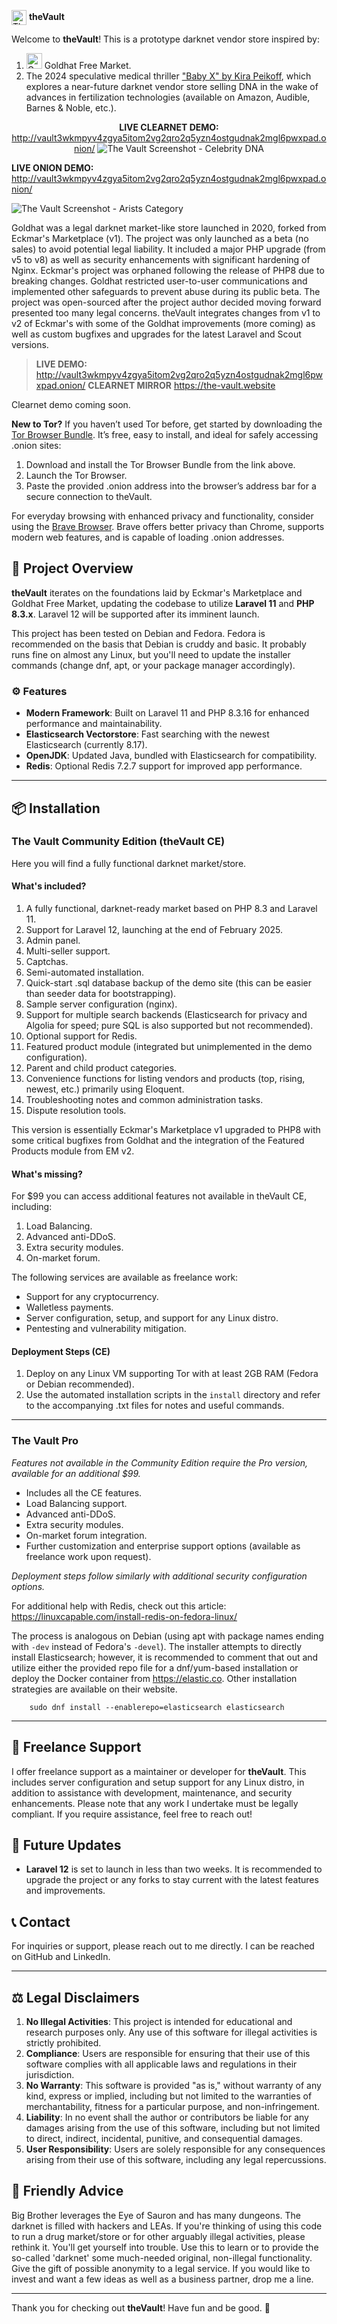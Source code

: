 <img src="readmeImages/thevault.png" alt="The Vault logo" style="width: 24px; height: 24px; vertical-align: middle;"> **theVault**

Welcome to **theVault**! This is a prototype darknet vendor store inspired by:
1. <img src="readmeImages/goldhat.png" alt="Goldhat Free Market" style="width: 25px; height: 25px;"> Goldhat Free Market.
2. The 2024 speculative medical thriller ["Baby X" by Kira Peikoff](https://www.barnesandnoble.com/w/baby-x-kira-peikoff/1143604735), which explores a near-future darknet vendor store selling DNA in the wake of advances in fertilization technologies (available on Amazon, Audible, Barnes & Noble, etc.).

<p align="center">
  <strong>LIVE CLEARNET DEMO:</strong> <a href="https://the-vault.website/" target="_blank">http://vault3wkmpyv4zgya5itom2vg2qro2q5yzn4ostgudnak2mgl6pwxpad.onion/</a>

  <img src="readmeImages/screenshot0.png" alt="The Vault Screenshot - Celebrity DNA" style="max-width: 100%; height: auto;">

  <strong>LIVE ONION DEMO:</strong> <a href="http://vault3wkmpyv4zgya5itom2vg2qro2q5yzn4ostgudnak2mgl6pwxpad.onion/" target="_blank">http://vault3wkmpyv4zgya5itom2vg2qro2q5yzn4ostgudnak2mgl6pwxpad.onion/</a>

  <img src="readmeImages/screenshot.png" alt="The Vault Screenshot - Arists Category" style="max-width: 100%; height: auto;">
</p>

Goldhat was a legal darknet market-like store launched in 2020, forked from Eckmar's Marketplace (v1). The project was only launched as a beta (no sales) to avoid potential legal liability. It included a major PHP upgrade (from v5 to v8) as well as security enhancements with significant hardening of Nginx. Eckmar's project was orphaned following the release of PHP8 due to breaking changes. Goldhat restricted user-to-user communications and implemented other safeguards to prevent abuse during its public beta. The project was open-sourced after the project author decided moving forward presented too many legal concerns. theVault integrates changes from v1 to v2 of Eckmar's with some of the Goldhat improvements (more coming) as well as custom bugfixes and upgrades for the latest Laravel and Scout versions.

> **LIVE DEMO:** http://vault3wkmpyv4zgya5itom2vg2qro2q5yzn4ostgudnak2mgl6pwxpad.onion/
> **CLEARNET MIRROR** https://the-vault.website

Clearnet demo coming soon.

**New to Tor?**
If you haven’t used Tor before, get started by downloading the [Tor Browser Bundle](https://www.torproject.org/download/). It’s free, easy to install, and ideal for safely accessing .onion sites:
1. Download and install the Tor Browser Bundle from the link above.
2. Launch the Tor Browser.
3. Paste the provided .onion address into the browser’s address bar for a secure connection to theVault.

For everyday browsing with enhanced privacy and functionality, consider using the [Brave Browser](https://brave.com/). Brave offers better privacy than Chrome, supports modern web features, and is capable of loading .onion addresses.

## 🚀 Project Overview

**theVault** iterates on the foundations laid by Eckmar's Marketplace and Goldhat Free Market, updating the codebase to utilize **Laravel 11** and **PHP 8.3.x**. Laravel 12 will be supported after its imminent launch.

This project has been tested on Debian and Fedora. Fedora is recommended on the basis that Debian is cruddy and basic. It probably runs fine on almost any Linux, but you'll need to update the installer commands (change dnf, apt, or your package manager accordingly).

### ⚙️ Features

- **Modern Framework**: Built on Laravel 11 and PHP 8.3.16 for enhanced performance and maintainability.
- **Elasticsearch Vectorstore**: Fast searching with the newest Elasticsearch (currently 8.17).
- **OpenJDK**: Updated Java, bundled with Elasticsearch for compatibility.
- **Redis**: Optional Redis 7.2.7 support for improved app performance.

---

## 📦 Installation

### The Vault Community Edition (theVault CE)
Here you will find a fully functional darknet market/store.

#### What's included?

1. A fully functional, darknet-ready market based on PHP 8.3 and Laravel 11.
2. Support for Laravel 12, launching at the end of February 2025.
3. Admin panel.
4. Multi-seller support.
5. Captchas.
6. Semi-automated installation.
7. Quick-start .sql database backup of the demo site (this can be easier than seeder data for bootstrapping).
8. Sample server configuration (nginx).
9. Support for multiple search backends (Elasticsearch for privacy and Algolia for speed; pure SQL is also supported but not recommended).
10. Optional support for Redis.
11. Featured product module (integrated but unimplemented in the demo configuration).
12. Parent and child product categories.
13. Convenience functions for listing vendors and products (top, rising, newest, etc.) primarily using Eloquent.
14. Troubleshooting notes and common administration tasks.
15. Dispute resolution tools.

This version is essentially Eckmar's Marketplace v1 upgraded to PHP8 with some critical bugfixes from Goldhat and the integration of the Featured Products module from EM v2.

#### What's missing?
For $99 you can access additional features not available in theVault CE, including:
1. Load Balancing.
2. Advanced anti-DDoS.
3. Extra security modules.
4. On-market forum.

The following services are available as freelance work:
- Support for any cryptocurrency.
- Walletless payments.
- Server configuration, setup, and support for any Linux distro.
- Pentesting and vulnerability mitigation.

#### Deployment Steps (CE)
1. Deploy on any Linux VM supporting Tor with at least 2GB RAM (Fedora or Debian recommended).
2. Use the automated installation scripts in the `install` directory and refer to the accompanying .txt files for notes and useful commands.

---

### The Vault Pro
*Features not available in the Community Edition require the Pro version, available for an additional $99.*
- Includes all the CE features.
- Load Balancing support.
- Advanced anti-DDoS.
- Extra security modules.
- On-market forum integration.
- Further customization and enterprise support options (available as freelance work upon request).

*Deployment steps follow similarly with additional security configuration options.*

For additional help with Redis, check out this article:  
https://linuxcapable.com/install-redis-on-fedora-linux/

The process is analogous on Debian (using apt with package names ending with `-dev` instead of Fedora's `-devel`). The installer attempts to directly install Elasticsearch; however, it is recommended to comment that out and utilize either the provided repo file for a dnf/yum-based installation or deploy the Docker container from https://elastic.co. Other installation strategies are available on their website.

        sudo dnf install --enablerepo=elasticsearch elasticsearch

---

## 💼 Freelance Support

I offer freelance support as a maintainer or developer for **theVault**. This includes server configuration and setup support for any Linux distro, in addition to assistance with development, maintenance, and security enhancements. Please note that any work I undertake must be legally compliant. If you require assistance, feel free to reach out!

## 📅 Future Updates

- **Laravel 12** is set to launch in less than two weeks. It is recommended to upgrade the project or any forks to stay current with the latest features and improvements.

## 📞 Contact

For inquiries or support, please reach out to me directly. I can be reached on GitHub and LinkedIn.

---

## ⚖️ Legal Disclaimers

1. **No Illegal Activities**: This project is intended for educational and research purposes only. Any use of this software for illegal activities is strictly prohibited.
2. **Compliance**: Users are responsible for ensuring that their use of this software complies with all applicable laws and regulations in their jurisdiction.
3. **No Warranty**: This software is provided "as is," without warranty of any kind, express or implied, including but not limited to the warranties of merchantability, fitness for a particular purpose, and non-infringement.
4. **Liability**: In no event shall the author or contributors be liable for any damages arising from the use of this software, including but not limited to direct, indirect, incidental, punitive, and consequential damages.
5. **User Responsibility**: Users are solely responsible for any consequences arising from their use of this software, including any legal repercussions.

## 🎩 Friendly Advice

Big Brother leverages the Eye of Sauron and has many dungeons. The darknet is filled with hackers and LEAs. If you're thinking of using this code to run a drug market/store or for other arguably illegal activities, please rethink it. You'll get yourself into trouble. Use this to learn or to provide the so-called 'darknet' some much-needed original, non-illegal functionality. Give the gift of possible anonymity to a legal service. If you would like to invest and want a few ideas as well as a business partner, drop me a line.

---

Thank you for checking out **theVault**! Have fun and be good. 🚀
